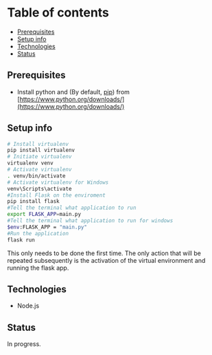 # Table of contents

* [Prerequisites](#prerequisites)
* [Setup info](#setup-info)
* [Technologies](#technologies)
* [Status](#status)

## Prerequisites

* Install python and (By default, [pip](https://pypi.org/project/pip/)) from [https://www.python.org/downloads/](https://www.python.org/downloads/)

## Setup info

```bash
# Install virtualenv
pip install virtualenv
# Initiate virtualenv
virtualenv venv
# Activate virtualenv
. venv/bin/activate
# Activate virtualenv for Windows
venv\Scripts\activate
#Install Flask on the enviroment
pip install flask
#Tell the terminal what application to run
export FLASK_APP=main.py
#Tell the terminal what application to run for windows
$env:FLASK_APP = "main.py"
#Run the application
flask run
```

This only needs to be done the first time. The only action that will be repeated subsequently is the activation of the virtual environment and running the flask app.

## Technologies

* Node.js

## Status

In progress.
